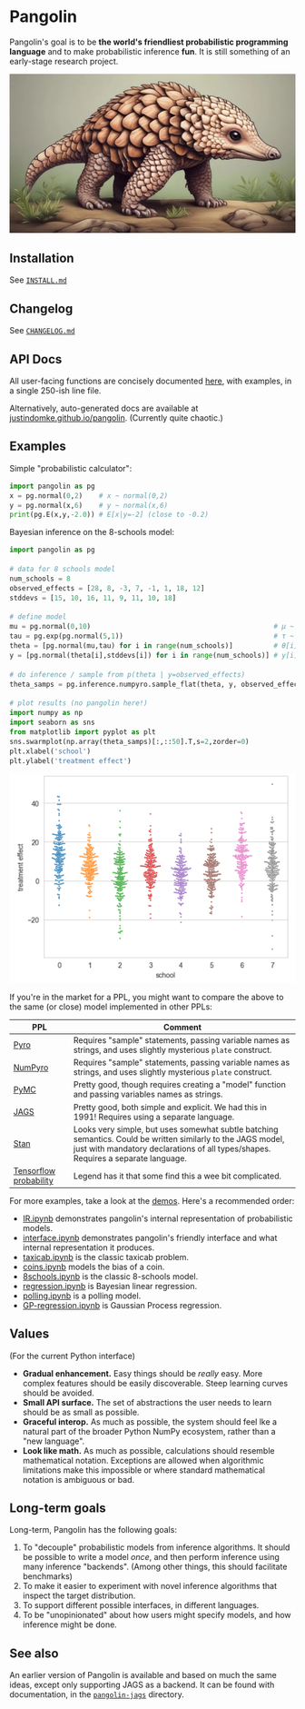 # Pangolin

Pangolin's goal is to be **the world's friendliest probabilistic programming language** and to make probabilistic inference **fun**. It is still something of an early-stage research project.

![pangolin](pangolin.jpg)

## Installation

See [`INSTALL.md`](INSTALL.md)

## Changelog

See [`CHANGELOG.md`](CHANGELOG.md)

## API Docs

All user-facing functions are concisely documented [here](API.md), with examples, in a single 250-ish line file.

Alternatively, auto-generated docs are available at [justindomke.github.io/pangolin](https://justindomke.github.io/pangolin/). (Currently quite chaotic.)

## Examples

Simple "probabilistic calculator":

```python
import pangolin as pg
x = pg.normal(0,2)    # x ~ normal(0,2)
y = pg.normal(x,6)    # y ~ normal(x,6)
print(pg.E(x,y,-2.0)) # E[x|y=-2] (close to -0.2)
```

Bayesian inference on the 8-schools model:

```python
import pangolin as pg

# data for 8 schools model
num_schools = 8
observed_effects = [28, 8, -3, 7, -1, 1, 18, 12]
stddevs = [15, 10, 16, 11, 9, 11, 10, 18]

# define model
mu = pg.normal(0,10)                                             # μ ~ normal(0,10)
tau = pg.exp(pg.normal(5,1))                                     # τ ~ lognormal(5,1)
theta = [pg.normal(mu,tau) for i in range(num_schools)]          # θ[i] ~ normal(μ,τ)
y = [pg.normal(theta[i],stddevs[i]) for i in range(num_schools)] # y[i] ~ normal(θ[i],stddevs[i])

# do inference / sample from p(theta | y=observed_effects)
theta_samps = pg.inference.numpyro.sample_flat(theta, y, observed_effects)

# plot results (no pangolin here!)
import numpy as np
import seaborn as sns
from matplotlib import pyplot as plt
sns.swarmplot(np.array(theta_samps)[:,::50].T,s=2,zorder=0)
plt.xlabel('school')
plt.ylabel('treatment effect')
```

![](8schools_plot.png)

If you're in the market for a PPL, you might want to compare the above to the same (or close) model implemented in other PPLs:


| PPL                                                                                                    | Comment                                                                                                                                                                                           |
|--------------------------------------------------------------------------------------------------------|---------------------------------------------------------------------------------------------------------------------------------------------------------------------------------------------------|
| [Pyro](https://forum.pyro.ai/t/hierarchical-models-and-eight-schools-example/362)                      | Requires "sample" statements, passing variable names as strings, and uses slightly mysterious `plate` construct.                                                                                  |
| [NumPyro](https://github.com/pyro-ppl/numpyro?tab=readme-ov-file#a-simple-example---8-schools)         | Requires "sample" statements, passing variable names as strings, and uses slightly mysterious `plate` construct.                                                                                  |
| [PyMC](https://github.com/stan-dev/posteriordb/issues/117#issuecomment-567552694)                      | Pretty good, though requires creating a "model" function and passing variables names as strings.                                                                                                  | 
| [JAGS](https://rstudio-pubs-static.s3.amazonaws.com/15236_9bc0cd0966924b139c5162d7d61a2436.html)       | Pretty good, both simple and explicit. We had this in 1991! Requires using a separate language.                                                                                                   |
| [Stan](https://www.maths.usyd.edu.au/u/jormerod/Workshop/Example1/Example1.html#:~:text=school_model3) | Looks very simple, but uses somewhat subtle batching semantics. Could be written similarly to the JAGS model, just with mandatory declarations of all types/shapes. Requires a separate language. |
| [Tensorflow probability](https://www.tensorflow.org/probability/examples/Eight_Schools)                | Legend has it that some find this a wee bit complicated.                                                                                                                                          |

For more examples, take a look at the [demos](demos/). Here's a recommended order:

* [IR.ipynb](demos/ir.ipynb) demonstrates pangolin's internal representation of probabilistic models.
* [interface.ipynb](demos/interface.ipynb) demonstrates pangolin's friendly interface and what internal representation it produces.
* [taxicab.ipynb](demos/taxicab.ipynb) is the classic taxicab problem.
* [coins.ipynb](demos/coins.ipynb) models the bias of a coin.
* [8schools.ipynb](demos/8schools.ipynb) is the classic 8-schools model.
* [regression.ipynb](demos/regression.ipynb) is Bayesian linear regression.
* [polling.ipynb](demos/polling.ipynb) is a polling model.
* [GP-regression.ipynb](demos/GP-regression.ipynb) is Gaussian Process regression.






## Values

(For the current Python interface)

* **Gradual enhancement.** Easy things should be *really* easy. More complex features should be easily discoverable. Steep learning curves should be avoided.
* **Small API surface.** The set of abstractions the user needs to learn should be as small as possible.
* **Graceful interop.** As much as possible, the system should feel lke a natural part of the broader Python NumPy ecosystem, rather than a "new language".
* **Look like math.** As much as possible, calculations should resemble mathematical notation. Exceptions are allowed when algorithmic limitations make this impossible or where standard mathematical notation is ambiguous or bad.

## Long-term goals

Long-term, Pangolin has the following goals:

1. To "decouple" probabilistic models from inference algorithms. It should be possible to write a model *once*, and then perform inference using many inference "backends". (Among other things, this should facilitate benchmarks)
2. To make it easier to experiment with novel inference algorithms that inspect the target distribution. 
3. To support different possible interfaces, in different languages.
4. To be "unopinionated" about how users might specify models, and how inference might be done.


## See also

An earlier version of Pangolin is available and based on much the same ideas, except only supporting JAGS as a backend. It can be found with documentation, in the 
[`pangolin-jags`](pangolin-jags) directory.
